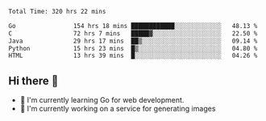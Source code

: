 <!--START_SECTION:waka-->

```txt
Total Time: 320 hrs 22 mins

Go                154 hrs 18 mins ████████████░░░░░░░░░░░░░   48.13 %
C                 72 hrs 7 mins   █████▓░░░░░░░░░░░░░░░░░░░   22.50 %
Java              29 hrs 17 mins  ██▒░░░░░░░░░░░░░░░░░░░░░░   09.14 %
Python            15 hrs 23 mins  █▒░░░░░░░░░░░░░░░░░░░░░░░   04.80 %
HTML              13 hrs 39 mins  █░░░░░░░░░░░░░░░░░░░░░░░░   04.26 %
```

<!--END_SECTION:waka-->

## Hi there 👋
- 🌱 I'm currently learning Go for web development.
- 🔭 I'm currently working on a service for generating images 

<!--
**prorok210/prorok210** is a ✨ _special_ ✨ repository because its `README.md` (this file) appears on your GitHub profile.

Here are some ideas to get you started:

- 🔭 I’m currently working on ...
- 🌱 I’m currently learning ...
- 👯 I’m looking to collaborate on ...
- 🤔 I’m looking for help with ...
- 💬 Ask me about ...
- 📫 How to reach me: ...
- 😄 Pronouns: ...
- ⚡ Fun fact: ...
-->
